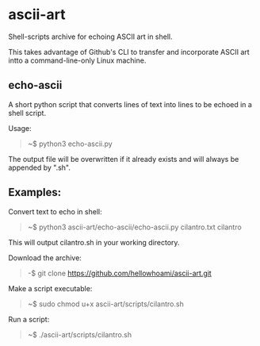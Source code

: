 # ascii-art
Shell-scripts archive for echoing ASCII art in shell.

This takes advantage of Github's CLI to transfer and incorporate ASCII art intto a command-line-only Linux machine.

## echo-ascii
A short python script that converts lines of text into lines to be echoed in a shell script.

Usage:

> ~$ python3 echo-ascii.py <input-file> <output-file>
  
The output file will be overwritten if it already exists and will always be appended by ".sh".
  
## Examples:
Convert text to echo in shell:

> ~$ python3 ascii-art/echo-ascii/echo-ascii.py cilantro.txt cilantro

This will output cilantro.sh in your working directory.

Download the archive:

> -$ git clone https://github.com/hellowhoami/ascii-art.git

Make a script executable:

> ~$ sudo chmod u+x ascii-art/scripts/cilantro.sh

Run a script:

> ~$ ./ascii-art/scripts/cilantro.sh

